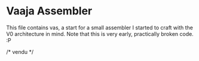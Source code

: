 # Vaaja Assembler

This file contains vas, a start for a small assembler I started to craft
with the V0 architecture in mind. Note that this is very early, practically
broken code. :P

/* vendu */

